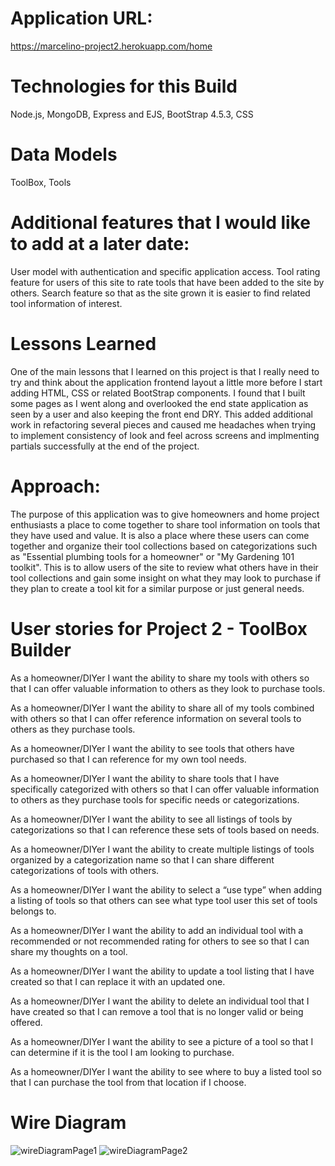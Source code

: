 
# Application URL:
https://marcelino-project2.herokuapp.com/home



# Technologies for this Build
Node.js,
MongoDB,
Express and EJS,
BootStrap 4.5.3,
CSS


# Data Models
ToolBox,
Tools


# Additional features that I would like to add at a later date:
User model with authentication and specific application access.
Tool rating feature for users of this site to rate tools that have been added to the site by others.
Search feature so that as the site grown it is easier to find related tool information of interest.



# Lessons Learned
One of the main lessons that I learned on this project is that I really need to try and think about the 
application frontend layout a little more before I start adding HTML, CSS or related BootStrap components.  I found that I built some pages as I went along and overlooked the end state application as seen by a user and also keeping the front end DRY.  This added additional work in refactoring several pieces and caused me headaches when trying to implement consistency of look and feel across screens and implmenting partials successfully at the end of the project.




# Approach:
The purpose of this application was to give homeowners and home project enthusiasts a place to come together to share tool information on tools that they have used and value.  It is also a place where these users can come together and organize their tool collections based on categorizations such as "Essential plumbing tools for a homeowner" or "My Gardening 101 toolkit".  This is to allow users of the site to review what others have in their tool collections and gain some insight on what they may look to purchase if they plan to create a tool kit for a similar purpose or just general needs.     


# User stories for Project 2 - ToolBox Builder  

As a homeowner/DIYer I want the ability to share my tools with others so that I can offer valuable information to others as they look to purchase tools.  

As a homeowner/DIYer I want the ability to share all of my tools combined with others so that I can offer reference information on several tools to others as they purchase tools.  

As a homeowner/DIYer I want the ability to see tools that others have purchased so that I can reference for my own tool needs.  

As a homeowner/DIYer I want the ability to share tools that I have specifically categorized with others so that I can offer valuable information to others as they purchase tools for specific needs or categorizations.  

As a homeowner/DIYer I want the ability to see all listings of tools by categorizations so that I can reference these sets of tools based on needs.  

As a homeowner/DIYer I want the ability to create multiple listings of tools organized by a categorization name so that I can share different categorizations of tools with others.  

As a homeowner/DIYer I want the ability to select a “use type” when adding a listing of tools so that others can see what type tool user this set of tools belongs to.  

As a homeowner/DIYer I want the ability to add an individual tool with a recommended or not recommended rating for others to see so that I can share my thoughts on a tool.  

As a homeowner/DIYer I want the ability to update a tool listing that I have created so that I can replace it with an updated one.  

As a homeowner/DIYer I want the ability to delete an individual tool that I have created so that I can remove a tool that is no longer valid or being offered.  

As a homeowner/DIYer I want the ability to see a picture of a tool so that I can determine if it is the tool I am looking to purchase.  

As a homeowner/DIYer I want the ability to see where to buy a listed tool so that I can purchase the tool from that location if I choose.  

# Wire Diagram

  ![wireDiagramPage1](wireDiagramPage1.jpeg)
  ![wireDiagramPage2](wireDiagramPage2.jpeg)
